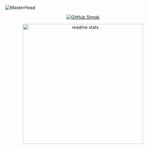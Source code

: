 ![MasterHead](https://github.com/user-attachments/assets/33205941-1004-4438-a933-0db084b36a47)

<p align="center">
<a href="https://git.io/streak-stats"><img src="https://streak-stats.demolab.com?user=aniruduh&theme=tokyonight&border_radius=5" alt="GitHub Streak" /></a>
</p>

<div align="center" dir="auto" <img style="max-width: 100%;" src="https://github-readme-stats.vercel.app/api?username=aniruduh&show_icons=true&theme=tokyonight" />
  <img width=390 src="https://github-readme-stats.vercel.app/api?username=aniruduh&show_icons=true&theme=tokyonight&rank_icon=github&border_radius=10" alt="readme stats" />
</div>
